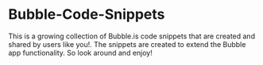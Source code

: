 # Bubble-Code-Snippets

This is a growing collection of Bubble.is code snippets that are created and shared by users like you!.  The snippets are created to extend the Bubble app functionality.  So look around and enjoy!
